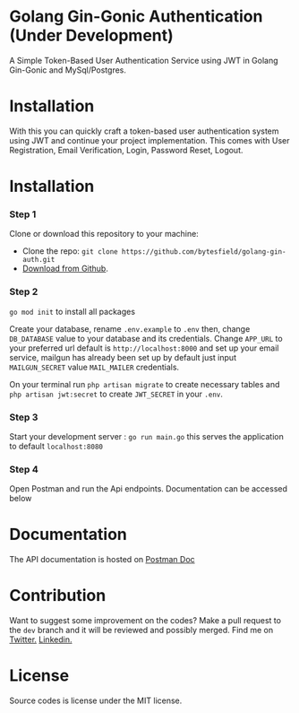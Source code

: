 <!-- @format -->

# Golang Gin-Gonic Authentication (Under Development)

A Simple Token-Based User Authentication Service using JWT in Golang Gin-Gonic and MySql/Postgres.

# Installation

With this you can quickly craft a token-based user authentication system using JWT and continue your project implementation. This comes with User Registration, Email Verification, Login, Password Reset, Logout.

# Installation

### Step 1

Clone or download this repository to your machine:

- Clone the repo: `git clone https://github.com/bytesfield/golang-gin-auth.git`
- [Download from Github](https://github.com/bytesfield/golang-gin-auth/archive/refs/heads/main.zip).

### Step 2

`go mod init` to install all packages

Create your database, rename `.env.example` to `.env` then, change `DB_DATABASE` value to your database and its credentials. Change `APP_URL` to your preferred url default is `http://localhost:8000` and set up your email service, mailgun has already been set up by default just input `MAILGUN_SECRET` value `MAIL_MAILER` credentials.

On your terminal run `php artisan migrate` to create necessary tables and `php artisan jwt:secret` to create `JWT_SECRET` in your `.env`.

### Step 3

Start your development server : `go run main.go` this serves the application to default `localhost:8080`

### Step 4

Open Postman and run the Api endpoints. Documentation can be accessed below

# Documentation

The API documentation is hosted on [Postman Doc](https://documenter.getpostman.com/view/10912779/TzRUBnVB)

# Contribution

Want to suggest some improvement on the codes? Make a pull request to the `dev` branch and it will be reviewed and possibly merged.
Find me on
<a href="https://twitter.com/SaintAbrahams/">Twitter.</a>
<a href="https://www.linkedin.com/in/abraham-udele-246003130/">Linkedin.</a>

# License

Source codes is license under the MIT license.
